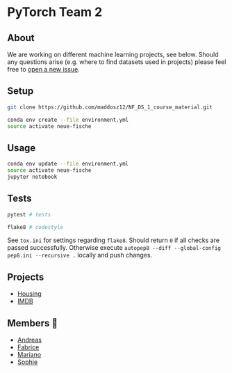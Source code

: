 # PyTorch Team 2

## About 

We are working on different machine learning projects, see below. Should any questions arise (e.g. where to find datasets used in projects) please feel free to [open a new issue](https://github.com/maddosz12/pytorch_team_2/issues/new). 

## Setup

```sh
git clone https://github.com/maddosz12/NF_DS_1_course_material.git
```

```sh
conda env create --file environment.yml
source activate neue-fische
```

## Usage

```sh
conda env update --file environment.yml
source activate neue-fische
jupyter notebook
```

## Tests

```sh
pytest # tests
```

```sh
flake8 # codestyle
```

See `tox.ini` for settings regarding `flake8`. Should return `0` if all checks are passed successfully. Otherwise execute `autopep8 --diff --global-config pep8.ini --recursive .` locally and push changes. 

## Projects 
- [Housing](https://github.com/maddosz12/pytorch_team_2/tree/master/projects/housing)
- [IMDB](https://github.com/maddosz12/pytorch_team_2/tree/master/projects/imdb)

## Members :busts_in_silhouette:
- [Andreas](https://github.com/fenomeno711)
- [Fabrice](https://github.com/fabteuma)
- [Mariano](https://github.com/marianoju)
- [Sophie](https://github.com/Spabst15)

